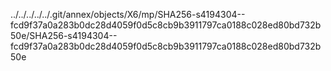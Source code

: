 ../../../../../.git/annex/objects/X6/mp/SHA256-s4194304--fcd9f37a0a283b0dc28d4059f0d5c8cb9b3911797ca0188c028ed80bd732b50e/SHA256-s4194304--fcd9f37a0a283b0dc28d4059f0d5c8cb9b3911797ca0188c028ed80bd732b50e